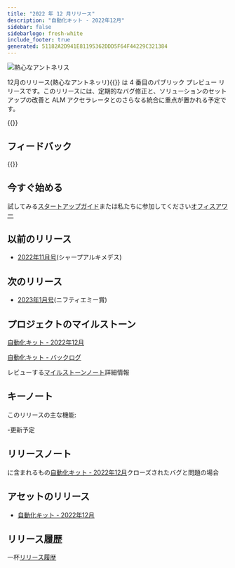 ```yaml
---
title: "2022 年 12 月リリース"
description: "自動化キット - 2022年12月"
sidebar: false
sidebarlogo: fresh-white
include_footer: true
generated: 51182A2D941E81195362DDD5F64F44229C321384
---
```


<div class="optional">

![熱心なアントネリス](/images/zealous-antonelli.png)

12月のリリース(熱心なアントネッリ){{<product-name>}} は 4 番目のパブリック プレビュー リリースです。このリリースには、定期的なバグ修正と、ソリューションのセットアップの改善と ALM アクセラレータとのさらなる統合に重点が置かれる予定です。

</div>

<div class="optional">

{{<presentationStyles>}}

## フィードバック

{{<questions name="/content/ja/releases/december-2022.json" completed="フィードバックをお寄せいただきありがとうございます" showNavigationButtons="false" locale="ja">}}

</div>

<div class="optional">

## 今すぐ始める

試してみる[スタートアップガイド](/ja/get-started)または私たちに参加してください[オフィスアワー](/ja/office-hours)

## 以前のリリース

- [2022年11月号](/ja/releases/november-2022)(シャープアルキメデス)

## 次のリリース

- [2023年1月号](/ja/releases/january-2023)(ニフティエミー賞)

## プロジェクトのマイルストーン

[自動化キット - 2022年12月](https://github.com/orgs/microsoft/projects/486/views/5)

[自動化キット - バックログ](https://github.com/orgs/microsoft/projects/486/views/1)

レビューする[マイルストーンノート](/ja/releases/milestones)詳細情報

## キーノート

このリリースの主な機能:

-更新予定

## リリースノート

に含まれるもの[自動化キット - 2022年12月](https://github.com/microsoft/powercat-automation-kit/releases/tag/AutomationKit-December2022)クローズされたバグと問題の場合

## アセットのリリース

- [自動化キット - 2022年12月](https://github.com/microsoft/powercat-automation-kit/releases/tag/AutomationKit-December2022)

## リリース履歴

一杯[リリース履歴](/ja/releases)

</div>
